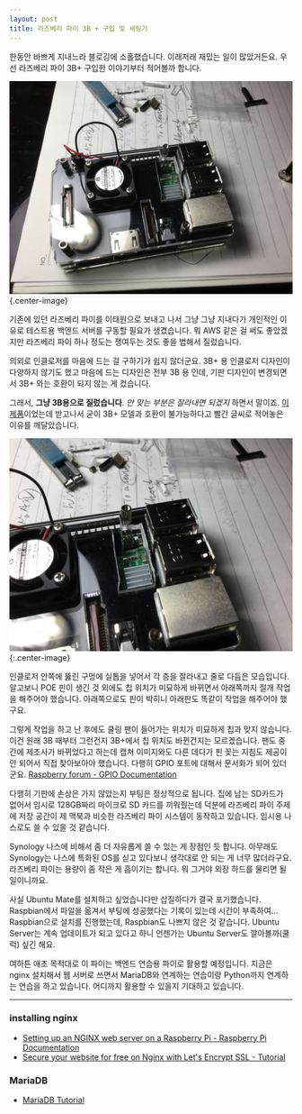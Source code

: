 ```yaml
---
layout: post
title: 라즈베리 파이 3B + 구입 및 세팅기
---
```


한동안 바쁘게 지내느라 블로깅에 소홀했습니다. 이래저래 재밌는 일이 많았거든요. 우선 라즈베리 파이 3B+ 구입한 이야기부터 적어볼까 합니다.

![raspberry pi 3B+](/images/2018-09-16/3b+.jpg){.center-image}

기존에 있던 라즈베리 파이를 이태원으로 보내고 나서 그냥 그냥 지내다가 개인적인 이유로 테스트용 백엔드 서버를 구동할 필요가 생겼습니다. 뭐 AWS 같은 걸 써도 좋았겠지만 라즈베리 파이 하나 정도는 쟁여두는 것도 좋을 법해서 질렀습니다.

의외로 인클로저를 마음에 드는 걸 구하기가 쉽지 않더군요. 3B+ 용 인클로저 디자인이 다양하지 않기도 했고 마음에 드는 디자인은 전부 3B 용 인데, 기판 디자인이 변경되면서 3B+ 와는 호환이 되지 않는 게 컸습니다.

그래서, **그냥 3B용으로 질렀습니다**. *안 맞는 부분은 잘라내면 되겠지* 하면서 말이죠. [이 제품](https://www.eleparts.co.kr/goods/view?no=3817067#goodContent_4)이었는데 받고나서 굳이 3B+ 모델과 호환이 불가능하다고 빨간 글씨로 적어놓은 이유를 깨달았습니다.

![enclosure cut](/images/2018-09-16/3b+_cut.jpg){:.center-image}

인클로저 안쪽에 뚫린 구멍에 실톱을 넣어서 각 층을 잘라내고 줄로 다듬은 모습입니다. 알고보니 POE 핀이 생긴 것 외에도 칩 위치가 미묘하게 바뀌면서 아래쪽까지 절개 작업을 해주어야 했습니다. 아래쪽으로도 핀이 박히니 아래판도 똑같이 작업을 해주어야 했구요.

그렇게 작업을 하고 난 후에도 쿨링 팬이 들어가는 위치가 미묘하게 칩과 맞지 않습니다. 이건 원래 3B 때부터 그런건지 3B+에서 칩 위치도 바뀐건지는 모르겠습니다. 팬도 중간에 제조사가 바뀌었다고 하는데 캡쳐 이미지와도 다른 데다가 핀 꽂는 지침도 제공이 안 되어서 직접 찾아보아야 했습니다. 다행히 GPIO 포트에 대해서 문서화가 되어 있더군요. [Raspberry forum - GPIO Documentation](https://www.raspberrypi.org/documentation/usage/gpio/README.md)

다행히 기판에 손상은 가지 않았는지 부팅은 정상적으로 됩니다. 집에 남는 SD카드가 없어서 임시로 128GB짜리 마이크로 SD 카드를 끼워줬는데 덕분에 라즈베리 파이 주제에 저장 공간이 제 맥북과 비슷한 라즈베리 파이 시스템이 동작하고 있습니다. 임시용 나스로도 쓸 수 있을 것 같습니다.

Synology 나스에 비해서 좀 더 자유롭게 쓸 수 있는 게 장점인 듯 합니다. 아무래도 Synology는 나스에 특화된 OS를 싣고 있다보니 생각대로 안 되는 게 너무 많더라구요. 라즈베리 파이는 용량이 좀 작은 게 흠이기는 합니다. 뭐 그거야 외장 하드를 물리면 될 일이니까요.

사실 Ubuntu Mate를 설치하고 싶었습니다만 삽질하다가 결국 포기했습니다. Raspbian에서 파일을 옮겨서 부팅에 성공했다는 기록이 있는데 시간이 부족하여… Raspbian으로 설치를 진행했는데, Raspbian도 나쁘지 않은 것 같습니다. Ubuntu Server는 계속 업데이트가 되고 있다고 하니 언젠가는 Ubuntu Server도 깔아볼까(쿨럭) 싶긴 해요.

여하튼 애초 목적대로 이 파이는 백엔드 연습용 파이로 활용할 예정입니다. 지금은 nginx 설치해서 웹 서버로 쓰면서 MariaDB와 연계하는 연습이랑 Python까지 연계하는 연습을 하고 있습니다. 어디까지 활용할 수 있을지 기대하고 있습니다.

------



### installing nginx

- [Setting up an NGINX web server on a Raspberry Pi - Raspberry Pi Documentation](https://www.raspberrypi.org/documentation/remote-access/web-server/nginx.md)
- [Secure your website for free on Nginx with Let's Encrypt SSL - Tutorial](https://www.stewright.me/2017/01/add-ssl-nginx-site-free-lets-encrypt/)

### MariaDB

- [MariaDB Tutorial](https://www.tutorialspoint.com/mariadb/index.htm)


